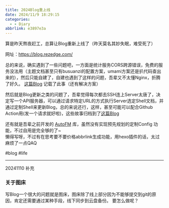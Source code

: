 ```yaml
---
title: 2024Blog重上线
date: 2024/11/9 18:29:15
categories:
  - - Diary
abbrlink: e3897e3a
---
```


算是昨天熬夜赶工，总算让Blog重新上线了（昨天莫名其妙失眠，难受死了）

网址：https://blog.rezedge.com/

总的来说，确实遇到了一些问题吧，一方面是统计服务CORS跨源错误，免费的服务没法用（主题文档甚至只有busuanzi的配置方案，umami方案还是扒代码查出来的），然后只能自建了，自建也遇到了这样的问题，吾辈又不太懂Nginx，折腾了好久。 [这篇Blog](https://blog.rezedge.com/posts/3823c728/) 记载了此事（还有解决方案）

然后就是Blog更新之类的问题了，吾辈觉得每次都去SSH连上Server太唐了，决定写一个API服务器，可以通过请求特定URL的方式执行Server选定Shell文档，并通过定制Shell来更新Blog，总的来说还行，这样，甚至可能可以配合Github Action用(发一个请求就好啦)，这些故事归档到了[这篇Blog](https://blog.rezedge.com/posts/373370e4/)

还有就是吾辈之前开发的 [AutoFM](https://github.com/edge-coordinates/auto-front-matter) 库，虽然没有实现预先规划的定制Config 功能，不过自用是完全够的了~  
懒得写呀，不过有在思考要不要价格abbrlink生成功能，用hexo插件的话，太过麻烦了一点QAQ

#blog #life


-------------------

20241110 补充
### 关于图床
写Blog一个很大的问题就是图床，图床除了线上部分因为不能够提交到git的原因，肯定还需要通过某种手段，线下同步到云盘备份。
要怎么做呢？